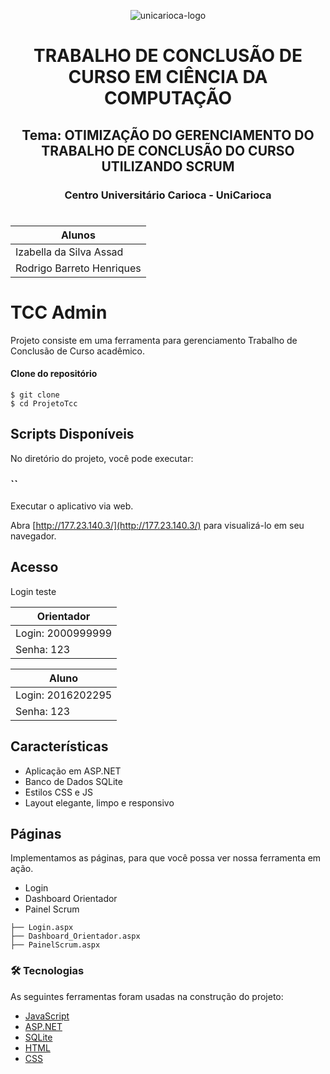 
<p align="center">
  <img src="https://www.unicarioca.edu.br/sites/all/themes/unicarioca/imgs/logo-unicarioca.png" alt="unicarioca-logo"/>
</p>

<h1 align="center">
  TRABALHO DE CONCLUSÃO DE CURSO EM CIÊNCIA DA COMPUTAÇÃO
</h1>

<h2 align="center">
  Tema: OTIMIZAÇÃO DO GERENCIAMENTO DO TRABALHO DE CONCLUSÃO DO CURSO UTILIZANDO SCRUM

</h2>

<h3 align="center">
  Centro Universitário Carioca - UniCarioca
</h3>

#
#
| Alunos | 
| ------ | 
| Izabella da Silva Assad | 
| Rodrigo Barreto Henriques | 


# TCC Admin

Projeto consiste em uma ferramenta para gerenciamento Trabalho de Conclusão de Curso acadêmico.


#### Clone do repositório

```
$ git clone 
$ cd ProjetoTcc

```

## Scripts Disponíveis

No diretório do projeto, você pode executar:

### ``

Executar o aplicativo via web.

Abra [http://177.23.140.3/](http://177.23.140.3/) para visualizá-lo em seu navegador.

## Acesso

Login teste

| Orientador| 
| ------ | 
| Login: 2000999999| 
| Senha: 123| 

| Aluno| 
| ------ | 
| Login: 2016202295| 
| Senha: 123| 


## Características

- Aplicação em ASP.NET
- Banco de Dados SQLite
- Estilos CSS e JS
- Layout elegante, limpo e responsivo

## Páginas

Implementamos as páginas, para que você possa ver nossa ferramenta em ação.

- Login
- Dashboard Orientador
- Painel Scrum
 
 ```
├── Login.aspx
├── Dashboard_Orientador.aspx
├── PainelScrum.aspx
```


### 🛠 Tecnologias

As seguintes ferramentas foram usadas na construção do projeto:

- [JavaScript](https://www.javascript.com/)
- [ASP.NET](https://docs.microsoft.com/pt-br/aspnet/core/?view=aspnetcore-6.0)
- [SQLite](https://www.sqlite.org/index.html)
- [HTML](https://developer.mozilla.org/pt-BR/docs/Web/HTML)
- [CSS](https://developer.mozilla.org/pt-BR/docs/Web/CSS)